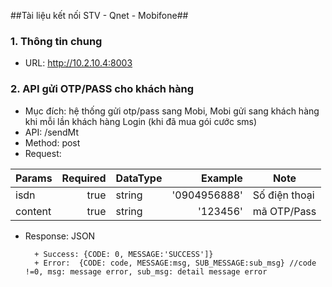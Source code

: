 ##Tài liệu kết nối STV - Qnet - Mobifone##

### 1. Thông tin chung ###
- URL: http://10.2.10.4:8003

### 2. API gửi OTP/PASS cho khách hàng ###
- Mục đích: hệ thống gửi otp/pass sang Mobi, Mobi gửi sang khách hàng khi mỗi lần khách hàng Login (khi đã mua gói cước sms)
- API: /sendMt
- Method: post
- Request:	
		
| Params    | Required | DataType | Example | Note
| --------- | -----:| --------- | -----:| --------- |
| isdn     |   true | string |'0904956888'|Số điện thoại|
| content     |   true | string |'123456'|mã OTP/Pass|

- Response: JSON

		+ Success: {CODE: 0, MESSAGE:'SUCCESS']} 
		+ Error:  {CODE: code, MESSAGE:msg, SUB_MESSAGE:sub_msg} //code !=0, msg: message error, sub_msg: detail message error
		
